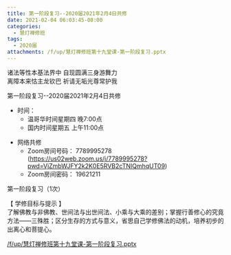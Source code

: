 ```yaml
---
title: 第一阶段复习--2020届2021年2月4日共修
date: 2021-02-04 06:03:45-08:00
categories:
  - 慧灯禅修班
tags:
  - 2020届
attachments: /f/up/慧灯禅修班第十九堂课-第一阶段复习.pptx
---
```

诸法等性本基法界中 自现圆满三身游舞力  
离障本来怙主龙钦巴 祈请无垢光尊常护我  

第一阶段复习--2020届2021年2月4日共修

- 时间：
  - 温哥华时间星期四 晚7:00点
  - 国内时间星期五 上午11:00点

* 网络共修
  * Zoom房间号码： 7789995278 (<https://us02web.zoom.us/j/7789995278?pwd=VjZmbWJFY2k2K0E5RVB2cTNIQmhqUT09>)
  * Zoom房间密码： 19621211

第一阶段复习（1次）

【 学修目标与提示 】  
了解佛教与非佛教、世间法与出世间法、小乘与大乘的差别；掌握行善修心的究竟方法——三殊胜；区分生存的方式与意义，省思自己学修佛法的动机，培养初步的出离心和菩提心。

[/f/up/慧灯禅修班第十九堂课-第一阶段复习.pptx](/f/up/慧灯禅修班第十九堂课-第一阶段复习.pptx)
